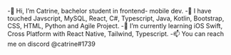 -👋 Hi, I’m Catrine, bachelor student in frontend- mobile dev.
-👀 I have touched Javscript, MySQL, React, C#, Typescript, Java, Kotlin, Bootstrap, CSS, HTML, Python and Agile Project.
-🌱 I’m currently learning iOS Swift, Cross Platform with React Native, Tailwind, Typescript.
-📫 You can reach me on discord @catrine#1739

<!---
CatrineH/CatrineH is a ✨ special ✨ repository because its `README.md` (this file) appears on your GitHub profile.
You can click the Preview link to take a look at your changes.
--->
